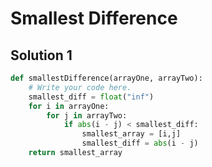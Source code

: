 
# Smallest Difference



## Solution 1

```python
def smallestDifference(arrayOne, arrayTwo):
    # Write your code here.
    smallest_diff = float("inf")
	for i in arrayOne:
		for j in arrayTwo:
			if abs(i - j) < smallest_diff:
				smallest_array = [i,j]
				smallest_diff = abs(i - j) 
	return smallest_array
```

